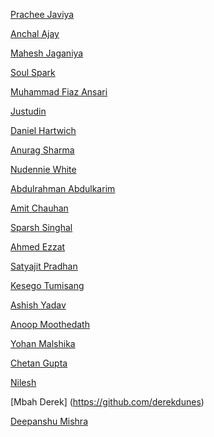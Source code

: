 <!--
To add your name to the repository contributors, Use this template below:
[Your Name Goes Here]( http://Your Github Link )
-->
[Prachee Javiya](https://github.com/pracheejaviya1)

[Anchal Ajay](https://github.com/anchal12ajay12)

[Mahesh Jaganiya](https://github.com/jagzmz)

[Soul Spark](https://github.com/soulspark666)

[Muhammad Fiaz Ansari](https://github.com/mfiazansari)

[Justudin](https://github.com/justudin)

[Daniel Hartwich](https://github.com/dhartwich1991)

[Anurag Sharma](https://github.com/aedorado)

[Nudennie White](https://github.com/tc2r)

[Abdulrahman Abdulkarim](https://github.com/AbdulDroid)

[Amit Chauhan](https://github.com/me-singh)

[Sparsh Singhal](https://github.com/sparsh1999)

[Ahmed Ezzat](https://github.com/AhmedMaghawry)

[Satyajit Pradhan](https://github.com/Satyajiit)

[Kesego Tumisang](https://github.com/kesegotumisang)

[Ashish Yadav](https://github.com/ay3524)

[Anoop Moothedath](https://github.com/Crazyfox98)

[Yohan Malshika](https://github.com/yohanym95)

[Chetan Gupta](https://github.com/ch8n)

[Nilesh](https://github.com/nilesh)

[Mbah Derek] (https://github.com/derekdunes) 

[Deepanshu Mishra](https://github.com/deepanshumishra)
